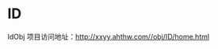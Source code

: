 # ID
IdObj
项目访问地址：<a href="http://xxyy.ahthw.com//obj/ID/home.html" target="_blank">http://xxyy.ahthw.com//obj/ID/home.html</a>
